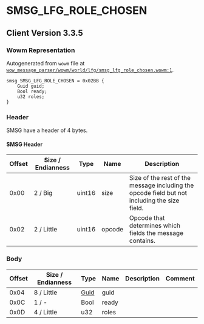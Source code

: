 # SMSG_LFG_ROLE_CHOSEN

## Client Version 3.3.5

### Wowm Representation

Autogenerated from `wowm` file at [`wow_message_parser/wowm/world/lfg/smsg_lfg_role_chosen.wowm:1`](https://github.com/gtker/wow_messages/tree/main/wow_message_parser/wowm/world/lfg/smsg_lfg_role_chosen.wowm#L1).
```rust,ignore
smsg SMSG_LFG_ROLE_CHOSEN = 0x02BB {
    Guid guid;
    Bool ready;
    u32 roles;
}
```
### Header

SMSG have a header of 4 bytes.

#### SMSG Header

| Offset | Size / Endianness | Type   | Name   | Description |
| ------ | ----------------- | ------ | ------ | ----------- |
| 0x00   | 2 / Big           | uint16 | size   | Size of the rest of the message including the opcode field but not including the size field.|
| 0x02   | 2 / Little        | uint16 | opcode | Opcode that determines which fields the message contains.|

### Body

| Offset | Size / Endianness | Type | Name | Description | Comment |
| ------ | ----------------- | ---- | ---- | ----------- | ------- |
| 0x04 | 8 / Little | [Guid](../types/packed-guid.md) | guid |  |  |
| 0x0C | 1 / - | Bool | ready |  |  |
| 0x0D | 4 / Little | u32 | roles |  |  |

